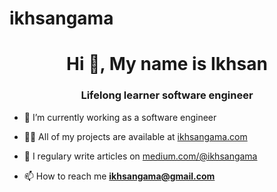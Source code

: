 # ikhsangama
<h1 align="center">Hi 👋, My name is Ikhsan</h1>
<h3 align="center">Lifelong learner software engineer</h3>

- 🔭 I’m currently working as a software engineer

- 👨‍💻 All of my projects are available at [ikhsangama.com](https://ikhsangama.com)

- 📝 I regulary write articles on [medium.com/@ikhsangama](https://medium.com/@ikhsangama)

- 📫 How to reach me **ikhsangama@gmail.com**
